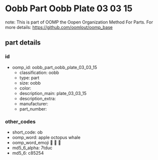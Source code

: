# Oobb Part Oobb Plate 03 03 15  

note: This is part of OOMP the Oopen Organization Method For Parts. For more details: https://github.com/oomlout/oomp_base

##  part details





### id
* oomp_id: oobb_part_oobb_plate_03_03_15
  * classification: oobb
  * type: part
  * size: oobb
  * color: 
  * description_main: plate_03_03_15
  * description_extra: 
  * manufacturer: 
  * part_number: 

### other_codes
* short_code: ob
* oomp_word: apple octopus whale
* oomp_word_emoji :apple: :octopus: :whale:
* md5_6_alpha: 7tduc
* md5_6: c85254